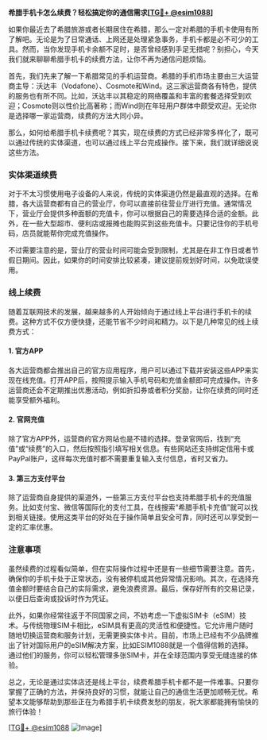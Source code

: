 **希腊手机卡怎么续费？轻松搞定你的通信需求[[TG💪+ @esim1088](https://t.me/s/esim1088)]**

如果你最近去了希腊旅游或者长期居住在希腊，那么一定对希腊的手机卡使用有所了解吧。无论是为了日常通话、上网还是处理紧急事务，手机卡都是必不可少的工具。然而，当你发现手机卡余额不足时，是否曾经感到手足无措呢？别担心，今天我们就来聊聊希腊手机卡的续费方法，让你不再为通信问题烦恼。

首先，我们先来了解一下希腊常见的手机运营商。希腊的手机市场主要由三大运营商主导：沃达丰（Vodafone）、Cosmote和Wind。这三家运营商各有特色，提供的服务也有所不同。比如，沃达丰以其稳定的网络覆盖和丰富的套餐选择受到欢迎；Cosmote则以性价比高著称；而Wind则在年轻用户群体中颇受欢迎。无论你是选择哪一家运营商，续费的方法大同小异。

那么，如何给希腊手机卡续费呢？其实，现在续费的方式已经非常多样化了，既可以通过传统的实体渠道，也可以通过线上平台完成操作。接下来，我们就详细说说这些方法。

### 实体渠道续费

对于不太习惯使用电子设备的人来说，传统的实体渠道仍然是最直观的选择。在希腊，各大运营商都有自己的营业厅，你可以直接前往营业厅进行充值。通常情况下，营业厅会提供多种面额的充值卡，你可以根据自己的需要选择合适的金额。此外，在一些大型超市、便利店或报摊也能购买到这些充值卡。只要记住你的手机号码，店员就能帮你完成充值操作。

不过需要注意的是，营业厅的营业时间可能会受到限制，尤其是在非工作日或者节假日期间。因此，如果你的时间安排比较紧凑，建议提前规划好时间，以免耽误使用。

### 线上续费

随着互联网技术的发展，越来越多的人开始倾向于通过线上平台进行手机卡的续费。这种方式不仅方便快捷，还能节省不少时间和精力。以下是几种常见的线上续费方式：

#### 1. 官方APP

各大运营商都会推出自己的官方应用程序，用户可以通过下载并安装这些APP来实现在线充值。打开APP后，按照提示输入手机号码和充值金额即可完成操作。许多运营商还会不定期推出优惠活动，例如折扣券或者积分奖励，让你在续费的同时还能享受额外福利。

#### 2. 官网充值

除了官方APP外，运营商的官方网站也是不错的选择。登录官网后，找到“充值”或“续费”的入口，然后按照指引填写相关信息。有些网站还支持绑定信用卡或PayPal账户，这样每次充值时都不需要重复输入支付信息，省时又省力。

#### 3. 第三方支付平台

除了运营商自身提供的渠道外，一些第三方支付平台也支持希腊手机卡的充值服务。比如支付宝、微信等国际化的支付工具，在线搜索“希腊手机卡充值”就可以找到相关链接。使用这类平台的好处在于操作简单且安全可靠，同时还可以享受到一定的汇率优惠。

### 注意事项

虽然续费的过程看似简单，但在实际操作过程中还是有一些细节需要注意。首先，确保你的手机卡处于正常状态，没有被停机或其他异常情况影响。其次，在选择充值金额时要结合自己的实际需求，避免浪费资源。最后，保存好所有的交易记录，以便日后查询或投诉时作为凭证。

此外，如果你经常往返于不同国家之间，不妨考虑一下虚拟SIM卡（eSIM）技术。与传统物理SIM卡相比，eSIM具有更高的灵活性和便捷性。它允许用户随时随地切换运营商和服务计划，无需更换实体卡片。目前，市场上已经有不少品牌推出了针对国际用户的eSIM解决方案，比如ESIM1088就是一个值得信赖的选择。通过他们的服务，你可以轻松管理多张SIM卡，并在全球范围内享受无缝连接的体验。

总之，无论是通过实体店还是线上平台，续费希腊手机卡都不是一件难事。只要你掌握了正确的方法，并保持良好的习惯，就能让自己的通信生活更加顺畅无忧。希望本文能够帮助到那些正在为希腊手机卡续费发愁的朋友，祝大家都能拥有愉快的旅行体验！

[[TG💪+ @esim1088](https://t.me/s/esim1088) ![Image](https://i.postimg.cc/4NQfJmqS/Snipaste-2025-05-13-00-14-12.png)]